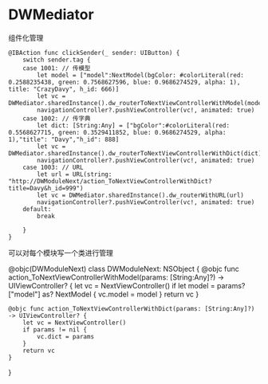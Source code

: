 # DWMediator
组件化管理

    @IBAction func clickSender(_ sender: UIButton) {
        switch sender.tag {
        case 1001: // 传模型
            let model = ["model":NextModel(bgColor: #colorLiteral(red: 0.2588235438, green: 0.7568627596, blue: 0.9686274529, alpha: 1), title: "CrazyDavy", h_id: 666)]
            let vc = DWMediator.sharedInstance().dw_routerToNextViewControllerWithModel(model)
            navigationController?.pushViewController(vc!, animated: true)
        case 1002: // 传字典
            let dict: [String:Any] = ["bgColor":#colorLiteral(red: 0.5568627715, green: 0.3529411852, blue: 0.9686274529, alpha: 1),"title": "Davy","h_id": 888]
            let vc = DWMediator.sharedInstance().dw_routerToNextViewControllerWithDict(dict)
            navigationController?.pushViewController(vc!, animated: true)
        case 1003: // URL
            let url = URL(string: "http://DWModuleNext/action_ToNextViewControllerWithDict?title=Davy&h_id=999")
            let vc = DWMediator.sharedInstance().dw_routerWithURL(url)
            navigationController?.pushViewController(vc!, animated: true)
        default:
            break
            
        }
    }

可以对每个模块写一个类进行管理

@objc(DWModuleNext)
class DWModuleNext: NSObject {
    @objc func action_ToNextViewControllerWithModel(params: [String:Any]?) -> UIViewController? {
        let vc = NextViewController()
        if let model = params?["model"] as? NextModel {
            vc.model = model
        }
        return vc
    }
    
    @objc func action_ToNextViewControllerWithDict(params: [String:Any]?) -> UIViewController? {
        let vc = NextViewController()
        if params != nil {
            vc.dict = params
        }
        return vc
    }
}
